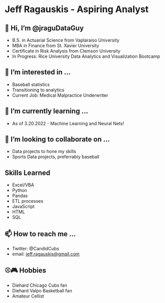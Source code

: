 # Jeff Ragauskis - Aspiring Analyst
## 👋 Hi, I’m @jraguDataGuy
- B.S. in Actuarial Science from Vaplaraiso University
- MBA in Finance from St. Xavier University
- Certificate in Risk Analysis from Clemson University
- In Progress: Rice University Data Analytics and Visualization Bootcamp
## 👀 I’m interested in ...
- Baseball statistics
- Transitioning to analytics
- Current Job: Medical Malpractice Underwriter
## 🌱 I’m currently learning ...
- As of 3.20.2022 - Machine Learning and Neural Nets!
## 💞️ I’m looking to collaborate on ...
- Data projects to hone my skills
- Sports Data projects, preferrably baseball
## Skills Learned
- Excel/VBA
- Python
- Pandas
- ETL processes
- JavaScript
- HTML
- SQL
## 📫 How to reach me ...
- Twitter: @CandidCubs
- email: jeff.ragauskis@gmail.com
## ⚾️🎮 Hobbies
- Diehard Chicago Cubs fan
- Diehard Valpo Basketball fan
- Amateur Cellist

<!---
jraguDataGuy/jraguDataGuy is a ✨ special ✨ repository because its `README.md` (this file) appears on your GitHub profile.
You can click the Preview link to take a look at your changes.
--->
